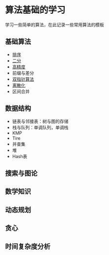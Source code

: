 # 算法基础的学习
学习一些简单的算法，在此记录一些常用算法的模板
## 基础算法
* [排序](https://github.com/gueFDF/algorithm/tree/master/%E6%8E%92%E5%BA%8F%E7%AE%97%E6%B3%95)
* [二分](https://github.com/gueFDF/algorithm/tree/master/%E4%BA%8C%E5%88%86%E6%9F%A5%E6%89%BE)
* [高精度](https://github.com/gueFDF/algorithm/tree/master/%E9%AB%98%E7%B2%BE%E5%BA%A6)
* 前缀与差分
* [双指针算法](https://github.com/gueFDF/algorithm/tree/master/%E5%8F%8C%E6%8C%87%E9%92%88)
* [离散化](https://github.com/gueFDF/algorithm/tree/master/%E7%A6%BB%E6%95%A3%E5%8C%96)
* 区间合并
## 数据结构
* 链表与邻接表：树与图的存储
* 栈与队列：单调队列，单调栈
* KMP
* Tire
* 并查集
* 堆
* Hash表
## 搜索与图论
## 数学知识
## 动态规划
## 贪心
## 时间复杂度分析
